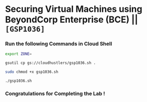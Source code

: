 # Securing Virtual Machines using BeyondCorp Enterprise (BCE) || `[GSP1036]`

### Run the following Commands in Cloud Shell

```bash
export ZONE=
```

```bash
gsutil cp gs://cloudhustlers/gsp1036.sh .

sudo chmod +x gsp1036.sh

./gsp1036.sh
```

### Congratulations for Completing the Lab !
